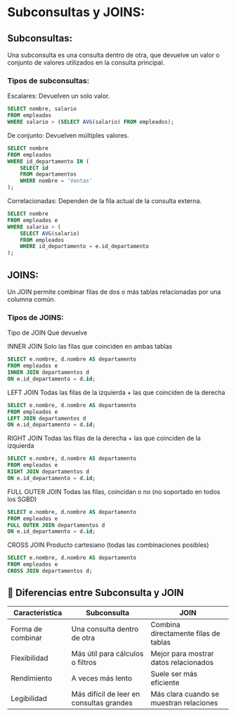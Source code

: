 # Subconsultas y JOINS:

## Subconsultas:

Una subconsulta es una consulta dentro de otra, que devuelve un valor o conjunto de valores utilizados en la consulta principal.

### Tipos de subconsultas:

Escalares: Devuelven un solo valor.

```sql
SELECT nombre, salario
FROM empleados
WHERE salario > (SELECT AVG(salario) FROM empleados);
```

De conjunto: Devuelven múltiples valores.

```sql
SELECT nombre
FROM empleados
WHERE id_departamento IN (
    SELECT id
    FROM departamentos
    WHERE nombre = 'Ventas'
);
```

Correlacionadas: Dependen de la fila actual de la consulta externa.

```sql
SELECT nombre
FROM empleados e
WHERE salario > (
    SELECT AVG(salario)
    FROM empleados
    WHERE id_departamento = e.id_departamento
);
```
## JOINS:

Un JOIN permite combinar filas de dos o más tablas relacionadas por una columna común.

### Tipos de JOINS:

Tipo de JOIN	Qué devuelve

INNER JOIN	Solo las filas que coinciden en ambas tablas

```sql
SELECT e.nombre, d.nombre AS departamento
FROM empleados e
INNER JOIN departamentos d
ON e.id_departamento = d.id;
```

LEFT JOIN	Todas las filas de la izquierda + las que coinciden de la derecha

```sql
SELECT e.nombre, d.nombre AS departamento
FROM empleados e
LEFT JOIN departamentos d
ON e.id_departamento = d.id;
```

RIGHT JOIN	Todas las filas de la derecha + las que coinciden de la izquierda

```sql
SELECT e.nombre, d.nombre AS departamento
FROM empleados e
RIGHT JOIN departamentos d
ON e.id_departamento = d.id;
```

FULL OUTER JOIN	Todas las filas, coincidan o no (no soportado en todos los SGBD)

```sql
SELECT e.nombre, d.nombre AS departamento
FROM empleados e
FULL OUTER JOIN departamentos d
ON e.id_departamento = d.id;
```

CROSS JOIN	Producto cartesiano (todas las combinaciones posibles)

```sql
SELECT e.nombre, d.nombre AS departamento
FROM empleados e
CROSS JOIN departamentos d;
```

## 🧠 Diferencias entre Subconsulta y JOIN

| Característica       | Subconsulta                          | JOIN                                     |
|----------------------|---------------------------------------|------------------------------------------|
| Forma de combinar    | Una consulta dentro de otra           | Combina directamente filas de tablas     |
| Flexibilidad         | Más útil para cálculos o filtros      | Mejor para mostrar datos relacionados    |
| Rendimiento          | A veces más lento                     | Suele ser más eficiente                  |
| Legibilidad          | Más difícil de leer en consultas grandes | Más clara cuando se muestran relaciones |


